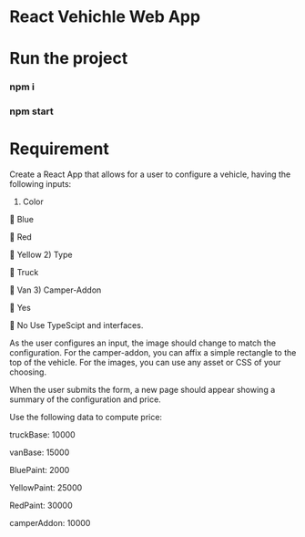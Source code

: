 # React Vehichle Web App
# Run the project
### npm i
### npm start 


# Requirement 

Create a React App that allows for a user to configure a vehicle, having the following inputs:

1) Color
  
   Blue
  
   Red
  
   Yellow
2) Type
  
   Truck
  
   Van
3) Camper-Addon
  
   Yes
  
   No
Use TypeScipt and interfaces. 

As the user configures an input, the image should change to match the configuration. For the
camper-addon, you can affix a simple rectangle to the top of the vehicle.
For the images, you can use any asset or CSS of your choosing.

When the user submits the form, a new page should appear showing a summary of the
configuration and price.

Use the following data to compute price:

truckBase: 10000

vanBase: 15000

BluePaint: 2000

YellowPaint: 25000

RedPaint: 30000

camperAddon: 10000

